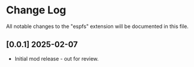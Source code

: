 # Change Log

All notable changes to the "espfs" extension will be documented in this file.

## [0.0.1] 2025-02-07

* Initial mod release - out for review.
